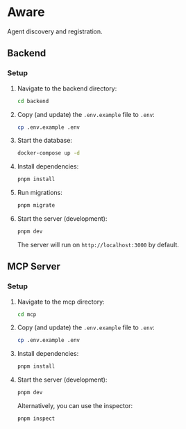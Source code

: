 # Aware

Agent discovery and registration.

## Backend

### Setup

1. Navigate to the backend directory:

   ```sh
   cd backend
   ```

1. Copy (and update) the `.env.example` file to `.env`:

   ```sh
   cp .env.example .env
   ```

1. Start the database:

   ```sh
   docker-compose up -d
   ```

1. Install dependencies:

   ```sh
   pnpm install
   ```

1. Run migrations:

   ```sh
   pnpm migrate
   ```

1. Start the server (development):

   ```sh
   pnpm dev
   ```

   The server will run on `http://localhost:3000` by default.

## MCP Server

### Setup

1. Navigate to the mcp directory:

   ```sh
   cd mcp
   ```

1. Copy (and update) the `.env.example` file to `.env`:

   ```sh
   cp .env.example .env
   ```

1. Install dependencies:

   ```sh
   pnpm install
   ```

1. Start the server (development):

   ```sh
   pnpm dev
   ```

   Alternatively, you can use the inspector:

   ```sh
   pnpm inspect
   ```
